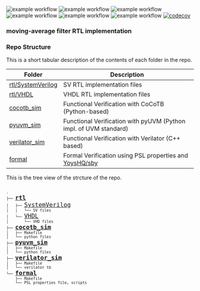 ![example workflow](https://github.com/npatsiatzis/moving_average/actions/workflows/regression.yml/badge.svg)
![example workflow](https://github.com/npatsiatzis/moving_average/actions/workflows/coverage.yml/badge.svg)
![example workflow](https://github.com/npatsiatzis/moving_average/actions/workflows/regression_pyuvm.yml/badge.svg)
![example workflow](https://github.com/npatsiatzis/moving_average/actions/workflows/coverage_pyuvm.yml/badge.svg)
![example workflow](https://github.com/npatsiatzis/moving_average/actions/workflows/formal.yml/badge.svg)
![example workflow](https://github.com/npatsiatzis/moving_average/actions/workflows/verilator_regression.yml/badge.svg)
[![codecov](https://codecov.io/gh/npatsiatzis/moving_average/graph/badge.svg?token=413OMOMIEO)](https://codecov.io/gh/npatsiatzis/moving_average)

### moving-average filter RTL implementation


### Repo Structure

This is a short tabular description of the contents of each folder in the repo.

| Folder | Description |
| ------ | ------ |
| [rtl/SystemVerilog](https://github.com/npatsiatzis/moving_average/tree/main/rtl/SystemVerilog) | SV RTL implementation files |
| [rtl/VHDL](https://github.com/npatsiatzis/moving_average/tree/main/rtl/VHDL) | VHDL RTL implementation files |
| [cocotb_sim](https://github.com/npatsiatzis/moving_average/tree/main/cocotb_sim) | Functional Verification with CoCoTB (Python-based) |
| [pyuvm_sim](https://github.com/npatsiatzis/moving_average/tree/main/pyuvm_sim) | Functional Verification with pyUVM (Python impl. of UVM standard) |
| [verilator_sim](https://github.com/npatsiatzis/moving_average/tree/main/verilator_sim) | Functional Verification with Verilator (C++ based) |
| [formal](https://github.com/npatsiatzis/moving_average/tree/main/formal) | Formal Verification using  PSL properties and [YoysHQ/sby](https://github.com/YosysHQ/oss-cad-suite-build) |


This is the tree view of the strcture of the repo.
<pre>
<font size = "2">
.
├── <font size = "4"><b><a href="https://github.com/npatsiatzis/moving_average/tree/main/rtl">rtl</a></b> </font>
│   ├── <font size = "4"><a href="https://github.com/npatsiatzis/moving_average/tree/main/rtl/SystemVerilog">SystemVerilog</a> </font>
│   │   └── SV files
│   └── <font size = "4"><a href="https://github.com/npatsiatzis/moving_average/tree/main/rtl/VHDL">VHDL</a> </font>
│       └── VHD files
├── <font size = "4"><b><a href="https://github.com/npatsiatzis/moving_average/tree/main/cocotb_sim">cocotb_sim</a></b></font>
│   ├── Makefile
│   └── python files
├── <font size = "4"><b><a 
 href="https://github.com/npatsiatzis/moving_average/tree/main/pyuvm_sim">pyuvm_sim</a></b></font>
│   ├── Makefile
│   └── python files
├── <font size = "4"><b><a href="https://github.com/npatsiatzis/moving_average/tree/main/verilator_sim">verilator_sim</a></b></font>
│   ├── Makefile
│   └── verilator tb
└── <font size = "4"><b><a href="https://github.com/npatsiatzis/fifo_synchronous/tree/main/formal">formal</a></b></font>
    ├── Makefile
    └── PSL properties file, scripts
</pre>